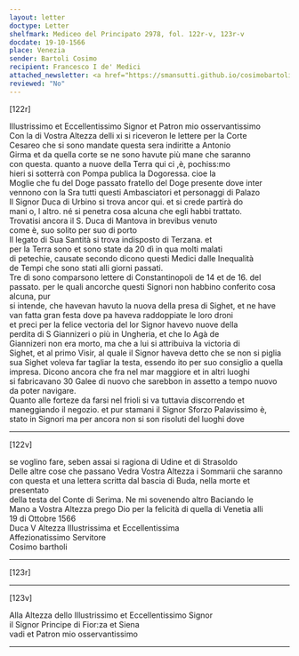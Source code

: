 ```yaml
---
layout: letter
doctype: Letter
shelfmark: Mediceo del Principato 2978, fol. 122r-v, 123r-v
docdate: 19-10-1566
place: Venezia
sender: Bartoli Cosimo
recipient: Francesco I de' Medici
attached_newsletter: <a href="https://smansutti.github.io/cosimobartoli/texts/3079_192/">3079_192</a>
reviewed: "No"
---
```


[122r]  
  
  
Illustrissimo et Eccellentissimo Signor et Patron mio osservantissimo  
Con la di Vostra Altezza delli xi si riceveron le lettere per la Corte  
Cesareo che si sono mandate questa sera indiritte a Antonio  
Girma et da quella corte se ne sono havute più mane che saranno  
con questa. quanto a nuove della Terra qui ci ,è, pochiss:mo  
hieri si sotterrà con Pompa publica la Dogoressa. cioe la  
Moglie che fu del Doge passato fratello del Doge presente dove inter  
vennono con la Sra tutti questi Ambasciatori et personaggi di Palazo  
Il Signor Duca di Urbino si trova ancor qui. et si crede partirà do  
mani o, l altro. né si penetra cosa alcuna che egli habbi trattato.  
Trovatisi ancora il S. Duca di Mantova in brevibus venuto  
come è, suo solito per suo di porto  
Il legato di Sua Santità si trova indisposto di Terzana. et  
per la Terra sono et sono state da 20 dì in qua molti malati  
di petechie, causate secondo dicono questi Medici dalle Inequalità  
de Tempi che sono stati alli giorni passati.  
Tre dì sono comparsono lettere di Constantinopoli de 14 et de 16. del  
passato. per le quali ancorche questi Signori non habbino conferito cosa alcuna, pur  
si intende, che havevan havuto la nuova della presa di Sighet, et ne have  
van fatta gran festa dove pa haveva raddoppiate le loro droni  
et preci per la felice vectoria del lor Signor havevo nuove della  
perdita di S Giannizeri o più in Ungheria, et che lo Agà de  
Giannizeri non era morto, ma che a lui si attribuiva la victoria di  
Sighet, et al primo Visir, al quale il Signor haveva detto che se non si piglia  
sua Sighet voleva far tagliar la testa, essendo ito per suo consiglio a quella  
impresa. Dicono ancora che fra nel mar maggiore et in altri luoghi  
si fabricavano 30 Galee di nuovo che sarebbon in assetto a tempo nuovo  
da poter navigare.  
Quanto alle forteze da farsi nel frioli si va tuttavia discorrendo et  
maneggiando il negozio. et pur stamani il Signor Sforzo Palavissimo è,  
stato in Signori ma per ancora non si son risoluti del luoghi dove  
  
---  

[122v]  
  
  
se voglino fare, seben assai si ragiona di Udine et di Strasoldo  
Delle altre cose che passano Vedra Vostra Altezza i Sommarii che saranno  
con questa et una lettera scritta dal bascia di Buda, nella morte et presentato  
della testa del Conte di Serima. Ne mi sovenendo altro Baciando le  
Mano a Vostra Altezza prego Dio per la felicità di quella di Venetia alli  
19 di Ottobre 1566  
Duca V Altezza Illustrissima et Eccellentissima  
Affezionatissimo Servitore  
Cosimo bartholi  
  
---  

[123r]  
  
  
  
---  

[123v]  
  
  
Alla Altezza dello Illustrissimo et Eccellentissimo Signor  
il Signor Principe di Fior:za et Siena  
vadi et Patron mio osservantissimo  
  
---  

